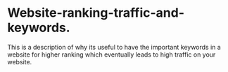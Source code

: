 # Website-ranking-traffic-and-keywords.
This is a description of  why its useful to have the important keywords in a website for higher ranking which eventually leads to high traffic on your website.
